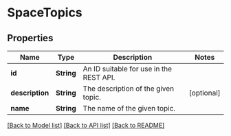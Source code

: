 # SpaceTopics

## Properties
Name | Type | Description | Notes
------------ | ------------- | ------------- | -------------
**id** | **String** | An ID suitable for use in the REST API. | 
**description** | **String** | The description of the given topic. | [optional] 
**name** | **String** | The name of the given topic. | 

[[Back to Model list]](../README.md#documentation-for-models) [[Back to API list]](../README.md#documentation-for-api-endpoints) [[Back to README]](../README.md)


